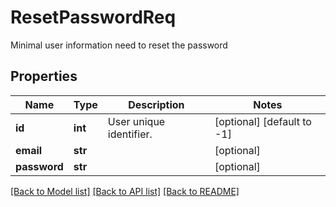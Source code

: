 # ResetPasswordReq

Minimal user information need to reset the password
## Properties
Name | Type | Description | Notes
------------ | ------------- | ------------- | -------------
**id** | **int** | User unique identifier. | [optional] [default to -1]
**email** | **str** |  | [optional] 
**password** | **str** |  | [optional] 

[[Back to Model list]](../README.md#documentation-for-models) [[Back to API list]](../README.md#documentation-for-api-endpoints) [[Back to README]](../README.md)



